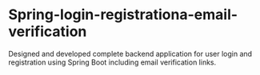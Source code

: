 # Spring-login-registrationa-email-verification
Designed and developed complete backend application for user login and registration using Spring Boot including email verification links.
